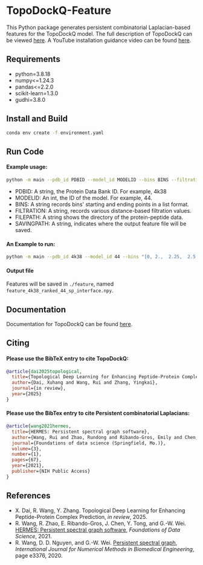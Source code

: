 

<!--
 * @Author: Rui Wang
 * @Date: 2025-02-10 22:44:41
 * @LastModifiedBy: Rui Wang
 * @LastEditTime: 2025-02-10 23:18:24
 * @Email: wang.rui@nyu.edu
 * @FilePath: /TopoDockQ-Feature/README.md
 * @Description: 
-->
# TopoDockQ-Feature
This Python package generates persistent combinatorial Laplacian-based features for the TopoDockQ model. The full description of TopoDockQ can be viewed [here](https://github.com/XDaiNYU/TopoDockQ). A YouTube installation guidance video can be found [here](https://www.youtube.com/watch?v=fozzr7Y_bQc).

## Requirements

- python=3.8.18
- numpy<=1.24.3
- pandas<=2.2.0
- scikit-learn=1.3.0
- gudhi=3.8.0

## Install and Build

```bash
conda env create -f environment.yaml
```

## Run Code

#### Example usage:

```bash
python -m main --pdb_id PDBID --model_id MODELID --bins BINS --filtration FILTRATION --file_path FILEPATH --saving_path SAVINGPATH
```

- PDBID: A string, the Protein Data Bank ID. For example, 4k38
- MODELID: An int, the ID of the model. For example, 44.
- BINS: A string records bins' starting and ending points in a list format.
- FILTRATION: A string, records various distance-based filtration values. 
- FILEPATH: A string shows the directory of the protein-peptide data.
- SAVINGPATH: A string, indicates where the output feature file will be saved. 

####  An Example to run:

```bash
python -m main --pdb_id 4k38 --model_id 44 --bins "[0, 2.,  2.25,  2.5 ,  2.75,  3.  ,  3.25,  3.5 ,  3.75,  4., 4.25,  4.5 ,  4.75,  5.]"  --filtration "[0, 2.,  2.25,  2.5 ,  2.75,  3.  ,  3.25,  3.5 ,  3.75,  4., 4.25,  4.5,  4.75,  5.]"  --file_path ./data/interface_files --saving_path ./feature
```

#### Output file

Features will be saved in `./feature`, named `feature_4k38_ranked_44_sp_interface.npy`. 


## Documentation 

Documentation for TopoDockQ can be found [here](https://github.com/XDaiNYU/TopoDockQ).

## Citing
#### Please use the BibTeX entry to cite TopoDockQ:

```bibtex
@article{dai2025topological,
  title={Topological Deep Learning for Enhancing Peptide-Protein Complex Prediction},
  author={Dai, Xuhang and Wang, Rui and Zhang, Yingkai},
  journal={in review},
  year={2025}
}
```

#### Please use the BibTex entry to cite Persistent combinatorial Laplacians:

```bibtex
@article{wang2021hermes,
  title={HERMES: Persistent spectral graph software},
  author={Wang, Rui and Zhao, Rundong and Ribando-Gros, Emily and Chen, Jiahui and Tong, Yiying and Wei, Guo-Wei},
  journal={Foundations of data science (Springfield, Mo.)},
  volume={3},
  number={1},
  pages={67},
  year={2021},
  publisher={NIH Public Access}
}
```

## References
- X. Dai, R. Wang, Y. Zhang. Topological Deep Learning for Enhancing Peptide-Protein Complex Prediction, _in review_, 2025.
- R. Wang, R. Zhao, E. Ribando-Gros, J. Chen, Y. Tong, and G.-W. Wei. [HERMES: Persistent spectral graph software](https://www.aimsciences.org/article/doi/10.3934/fods.2021006), _Foundations of Data Science_, 2021.
- R. Wang, D. D. Nguyen, and G.-W. Wei. [Persistent spectral graph](https://users.math.msu.edu/users/weig/paper/p243.pdf), _International Journal for Numerical Methods in Biomedical Engineering_, page e3376, 2020.
